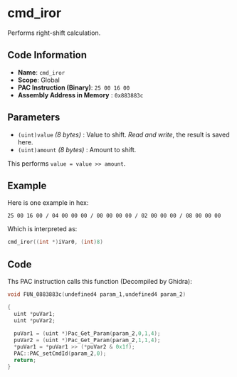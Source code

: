 # cmd_iror

Performs right-shift calculation.

## Code Information

- **Name**: `cmd_iror`
- **Scope**: Global
- **PAC Instruction (Binary)**: `25 00 16 00`
- **Assembly Address in Memory** : `0x883883c`

## Parameters

- `(uint)value` *(8 bytes)* : Value to shift. *Read and write*, the result is saved here.
- `(uint)amount` *(8 bytes)* : Amount to shift.

This performs `value = value >> amount`.

## Example

Here is one example in hex:

```25 00 16 00 / 04 00 00 00 / 00 00 00 00 / 02 00 00 00 / 08 00 00 00```

Which is interpreted as:

```c
cmd_iror((int *)iVar0, (int)8)
```

## Code

Ths PAC instruction calls this function (Decompiled by Ghidra):

```c
void FUN_0883883c(undefined4 param_1,undefined4 param_2)

{
  uint *puVar1;
  uint *puVar2;
  
  puVar1 = (uint *)Pac_Get_Param(param_2,0,1,4);
  puVar2 = (uint *)Pac_Get_Param(param_2,1,1,4);
  *puVar1 = *puVar1 >> (*puVar2 & 0x1f);
  PAC::PAC_setCmdId(param_2,0);
  return;
}
```

